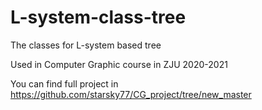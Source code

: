 # L-system-class-tree
The classes for L-system based tree

Used in Computer Graphic course in ZJU 2020-2021

You can find full project in https://github.com/starsky77/CG_project/tree/new_master
